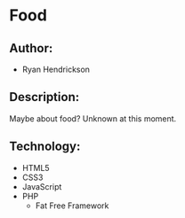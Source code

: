 # Food

## Author:
- Ryan Hendrickson

## Description:
Maybe about food? Unknown at this moment.

## Technology:
- HTML5
- CSS3
- JavaScript
- PHP
    - Fat Free Framework